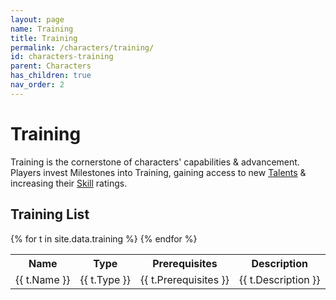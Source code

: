 ```yaml
---
layout: page
name: Training
title: Training
permalink: /characters/training/
id: characters-training
parent: Characters
has_children: true
nav_order: 2
---
```



# Training
Training is the cornerstone of characters' capabilities & advancement.  Players invest Milestones into Training, gaining access to new [Talents](/characters/talents/) & increasing their [Skill](/characters/skills/) ratings.

## Training List

<table>
    <tr>
        <th>Name</th>
        <th>Type</th>
        <th>Prerequisites</th>
        <th>Description</th>
    </tr>
{% for t in site.data.training %}
    <tr>
        <td>
        {{ t.Name }}
        </td>
        <td>
        {{ t.Type }}
        </td>
        <td>
        {{ t.Prerequisites }}
        </td>
        <td>
        {{ t.Description }}
        </td>
    </tr>
{% endfor %}

</table>